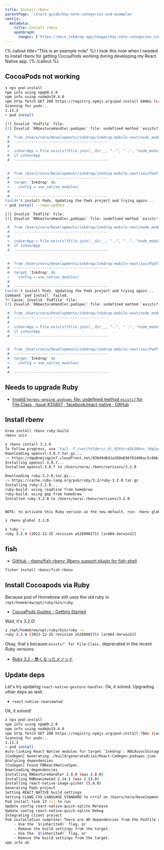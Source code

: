 ```yaml
---
title: Install rbenv
parentPage: '/start-guide/key-note-categories-and-examples'
nextjs:
  metadata:
    title: Install rbenv
    openGraph:
      images: ['https://docs.inkdrop.app/images/key-note-categories_cover.png']
---
```


{% callout title="This is an example note" %}
I took this note when I needed to install rbenv for getting CocoaPods working during developing my React Native app.
{% /callout %}

## CocoaPods not working

```sh
❯ npx pod-install
npm info using npm@9.2.0
npm info using node@v19.4.0
npm http fetch GET 200 https://registry.npmjs.org/pod-install 680ms (cache revalidated)
Scanning for pods...
1.11.3
> pod install

[!] Invalid `Podfile` file:
[!] Invalid `RNGestureHandler.podspec` file: undefined method `exists?' for File:Class.

 #  from /Users/nora/Developments/inkdrop/inkdrop-mobile-next/node_modules/react-native-gesture-handler/RNGestureHandler.podspec:5
 #  -------------------------------------------
 #
 >  isUserApp = File.exists?(File.join(__dir__, "..", "..", "node_modules", "react-native", "package.json"))
 #  if isUserApp
 #  -------------------------------------------
.

 #  from /Users/nora/Developments/inkdrop/inkdrop-mobile-next/ios/Podfile:8
 #  -------------------------------------------
 #  target 'Inkdrop' do
 >    config = use_native_modules!
 #
 #  -------------------------------------------
Couldn't install Pods. Updating the Pods project and trying again...
> pod install --repo-update

[!] Invalid `Podfile` file:
[!] Invalid `RNGestureHandler.podspec` file: undefined method `exists?' for File:Class.

 #  from /Users/nora/Developments/inkdrop/inkdrop-mobile-next/node_modules/react-native-gesture-handler/RNGestureHandler.podspec:5
 #  -------------------------------------------
 #
 >  isUserApp = File.exists?(File.join(__dir__, "..", "..", "node_modules", "react-native", "package.json"))
 #  if isUserApp
 #  -------------------------------------------
.

 #  from /Users/nora/Developments/inkdrop/inkdrop-mobile-next/ios/Podfile:8
 #  -------------------------------------------
 #  target 'Inkdrop' do
 >    config = use_native_modules!
 #
 #  -------------------------------------------
Couldn't install Pods. Updating the Pods project and trying again...
Command `pod install` failed.
└─ Cause: Invalid `Podfile` file:
[!] Invalid `RNGestureHandler.podspec` file: undefined method `exists?' for File:Class.

 #  from /Users/nora/Developments/inkdrop/inkdrop-mobile-next/node_modules/react-native-gesture-handler/RNGestureHandler.podspec:5
 #  -------------------------------------------
 #
 >  isUserApp = File.exists?(File.join(__dir__, "..", "..", "node_modules", "react-native", "package.json"))
 #  if isUserApp
 #  -------------------------------------------
.

 #  from /Users/nora/Developments/inkdrop/inkdrop-mobile-next/ios/Podfile:8
 #  -------------------------------------------
 #  target 'Inkdrop' do
 >    config = use_native_modules!
 #
 #  -------------------------------------------
```

## Needs to upgrade Ruby

- [Invalid `hermes-engine.podspec` file: undefined method `exists?` for File:Class · Issue #35807 · facebook/react-native · GitHub](https://github.com/facebook/react-native/issues/35807)

## Install rbenv

```sh
brew install rbenv ruby-build
rbenv init
```

```sh
❯ rbenv install 3.2.0
To follow progress, use 'tail -f /var/folders/_8/_02tkrcd1k10kns_l0q1yqmm0000gn/T/ruby-build.20230119110619.5472.log' or pass --verbose
Downloading openssl-3.0.7.tar.gz...
-> https://dqw8nmjcqpjn7.cloudfront.net/83049d042a260e696f62406ac5c08bf706fd84383f945cf21bd61e9ed95c396e
Installing openssl-3.0.7...
Installed openssl-3.0.7 to /Users/nora/.rbenv/versions/3.2.0

Downloading ruby-3.2.0.tar.gz...
-> https://cache.ruby-lang.org/pub/ruby/3.2/ruby-3.2.0.tar.gz
Installing ruby-3.2.0...
ruby-build: using readline from homebrew
ruby-build: using gmp from homebrew
Installed ruby-3.2.0 to /Users/nora/.rbenv/versions/3.2.0


NOTE: to activate this Ruby version as the new default, run: rbenv global 3.2.0

❯ rbenv global 3.2.0

❯ ruby -v
ruby 3.2.0 (2022-12-25 revision a528908271) [arm64-darwin22]
```

## fish

- [GitHub - rbenv/fish-rbenv: Rbenv support plugin for fish-shell](https://github.com/rbenv/fish-rbenv)

```sh
fisher install rbenv/fish-rbenv
```

## Install Cocoapods via Ruby

Because pod of Homebrew still uses the old ruby in `/opt/homebrew/opt/ruby/bin/ruby`.

- [CocoaPods Guides - Getting Started](https://guides.cocoapods.org/using/getting-started.html)

Wait, it's 3.2.0!

```sh
❯ /opt/homebrew/opt/ruby/bin/ruby -v
ruby 3.2.0 (2022-12-25 revision a528908271) [arm64-darwin22]
```

Okay, that's because `exists?' for File:Class.` deprecated in the recent Ruby versions.

- [Ruby 3.2 - 無くなったメソッド](https://zenn.dev/tmtms/articles/202212-ruby32-5)

## Update deps

Let's try updating `react-native-gesture-handler`.
Ok, it solved. Upgrading other deps as well.

- `react-native-reanimated`

Ok, it solved!

```sh
❯ npx pod-install
npm info using npm@9.2.0
npm info using node@v19.4.0
npm http fetch GET 200 https://registry.npmjs.org/pod-install 78ms (cache revalidated)
Scanning for pods...
1.11.3
> pod install
Auto-linking React Native modules for target `Inkdrop`: RNCAsyncStorage, RNCClipboard, RNDeviceInfo, RNFS, RNGestureHandler, RNReactNativeHapticFeedback, RNReanimated, RNSVG, RNScreens, react-native-aes-gcm-crypto, react-native-aes-gcm-simple, react-native-get-random-values, react-native-image-picker, react-native-japanese-tokenizer, react-native-mmkv, react-native-quick-base64, react-native-quick-md5, react-native-quick-sqlite, react-native-safe-area-context, react-native-simple-crypto, and react-native-webview
[Codegen] Generating ./build/generated/ios/React-Codegen.podspec.json
Analyzing dependencies
[Codegen] Found FBReactNativeSpec
Downloading dependencies
Installing RNGestureHandler 2.9.0 (was 2.8.0)
Installing RNReanimated 2.14.2 (was 2.13.0)
Installing react-native-image-picker (5.0.0)
Generating Pods project
Setting REACT_NATIVE build settings
Setting CLANG_CXX_LANGUAGE_STANDARD to c++17 on /Users/nora/Developments/inkdrop/inkdrop-mobile-next/ios/Inkdrop.xcodeproj
Pod install took 13 [s] to run
Update config react-native-quick-sqlite Release
Update config react-native-quick-sqlite Debug
Integrating client project
Pod installation complete! There are 80 dependencies from the Podfile and 72 total pods installed.
    - Use the `$(inherited)` flag, or
    - Remove the build settings from the target.
    - Use the `$(inherited)` flag, or
    - Remove the build settings from the target.
npm info ok
```

